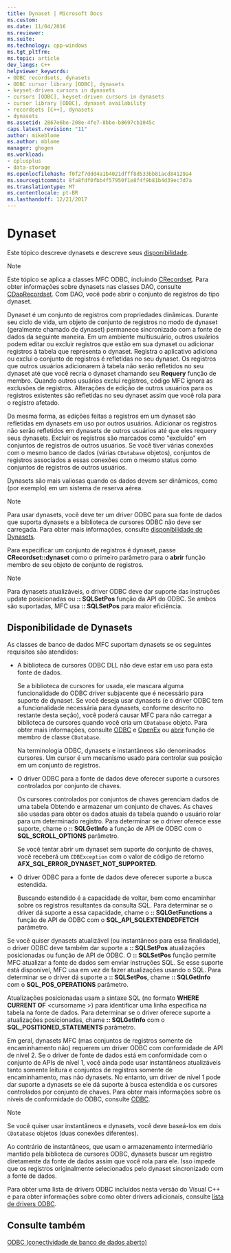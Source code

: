 ```yaml
---
title: Dynaset | Microsoft Docs
ms.custom: 
ms.date: 11/04/2016
ms.reviewer: 
ms.suite: 
ms.technology: cpp-windows
ms.tgt_pltfrm: 
ms.topic: article
dev_langs: C++
helpviewer_keywords:
- ODBC recordsets, dynasets
- ODBC cursor library [ODBC], dynasets
- keyset-driven cursors in dynasets
- cursors [ODBC], keyset-driven cursors in dynasets
- cursor library [ODBC], dynaset availability
- recordsets [C++], dynasets
- dynasets
ms.assetid: 2867e6be-208e-4fe7-8bbe-b8697cb1045c
caps.latest.revision: "11"
author: mikeblome
ms.author: mblome
manager: ghogen
ms.workload:
- cplusplus
- data-storage
ms.openlocfilehash: f0f2f7ddd4a1b4021dfff8d533bb81acd84129a4
ms.sourcegitcommit: 8fa8fdf0fbb4f57950f1e8f4f9b81b4d39ec7d7a
ms.translationtype: MT
ms.contentlocale: pt-BR
ms.lasthandoff: 12/21/2017
---
```

# <a name="dynaset"></a>Dynaset
Este tópico descreve dynasets e descreve seus [disponibilidade](#_core_availability_of_dynasets).  
  
> [!NOTE]
>  Este tópico se aplica a classes MFC ODBC, incluindo [CRecordset](../../mfc/reference/crecordset-class.md). Para obter informações sobre dynasets nas classes DAO, consulte [CDaoRecordset](../../mfc/reference/cdaorecordset-class.md). Com DAO, você pode abrir o conjunto de registros do tipo dynaset.  
  
 Dynaset é um conjunto de registros com propriedades dinâmicas. Durante seu ciclo de vida, um objeto de conjunto de registros no modo de dynaset (geralmente chamado de dynaset) permanece sincronizado com a fonte de dados da seguinte maneira. Em um ambiente multiusuário, outros usuários podem editar ou excluir registros que estão em sua dynaset ou adicionar registros à tabela que representa o dynaset. Registra o aplicativo adiciona ou exclui o conjunto de registros é refletidas no seu dynaset. Os registros que outros usuários adicionarem à tabela não serão refletidos no seu dynaset até que você recria o dynaset chamando seu **Requery** função de membro. Quando outros usuários exclui registros, código MFC ignora as exclusões de registros. Alterações de edição de outros usuários para os registros existentes são refletidas no seu dynaset assim que você rola para o registro afetado.  
  
 Da mesma forma, as edições feitas a registros em um dynaset são refletidas em dynasets em uso por outros usuários. Adicionar os registros não serão refletidos em dynasets de outros usuários até que eles requery seus dynasets. Excluir os registros são marcados como "excluído" em conjuntos de registros de outros usuários. Se você tiver várias conexões com o mesmo banco de dados (várias `CDatabase` objetos), conjuntos de registros associados a essas conexões com o mesmo status como conjuntos de registros de outros usuários.  
  
 Dynasets são mais valiosas quando os dados devem ser dinâmicos, como (por exemplo) em um sistema de reserva aérea.  
  
> [!NOTE]
>  Para usar dynasets, você deve ter um driver ODBC para sua fonte de dados que suporta dynasets e a biblioteca de cursores ODBC não deve ser carregada. Para obter mais informações, consulte [disponibilidade de Dynasets](#_core_availability_of_dynasets).  
  
 Para especificar um conjunto de registros é dynaset, passe **CRecordset::dynaset** como o primeiro parâmetro para o **abrir** função membro de seu objeto de conjunto de registros.  
  
> [!NOTE]
>  Para dynasets atualizáveis, o driver ODBC deve dar suporte das instruções update posicionadas ou **:: SQLSetPos** função da API do ODBC. Se ambos são suportadas, MFC usa **:: SQLSetPos** para maior eficiência.  
  
##  <a name="_core_availability_of_dynasets"></a>Disponibilidade de Dynasets  
 As classes de banco de dados MFC suportam dynasets se os seguintes requisitos são atendidos:  
  
-   A biblioteca de cursores ODBC DLL não deve estar em uso para esta fonte de dados.  
  
     Se a biblioteca de cursores for usada, ele mascara alguma funcionalidade do ODBC driver subjacente que é necessário para suporte de dynaset. Se você deseja usar dynasets (e o driver ODBC tem a funcionalidade necessária para dynasets, conforme descrito no restante desta seção), você poderá causar MFC para não carregar a biblioteca de cursores quando você cria um `CDatabase` objeto. Para obter mais informações, consulte [ODBC](../../data/odbc/odbc-basics.md) e [OpenEx](../../mfc/reference/cdatabase-class.md#openex) ou [abrir](../../mfc/reference/cdatabase-class.md#open) função de membro de classe `CDatabase`.  
  
     Na terminologia ODBC, dynasets e instantâneos são denominados cursores. Um cursor é um mecanismo usado para controlar sua posição em um conjunto de registros.  
  
-   O driver ODBC para a fonte de dados deve oferecer suporte a cursores controlados por conjunto de chaves.  
  
     Os cursores controlados por conjuntos de chaves gerenciam dados de uma tabela Obtendo e armazenar um conjunto de chaves. As chaves são usadas para obter os dados atuais da tabela quando o usuário rolar para um determinado registro. Para determinar se o driver oferece esse suporte, chame o **:: SQLGetInfo** a função de API de ODBC com o **SQL_SCROLL_OPTIONS** parâmetro.  
  
     Se você tentar abrir um dynaset sem suporte do conjunto de chaves, você receberá um `CDBException` com o valor de código de retorno **AFX_SQL_ERROR_DYNASET_NOT_SUPPORTED**.  
  
-   O driver ODBC para a fonte de dados deve oferecer suporte a busca estendida.  
  
     Buscando estendido é a capacidade de voltar, bem como encaminhar sobre os registros resultantes da consulta SQL. Para determinar se o driver dá suporte a essa capacidade, chame o **:: SQLGetFunctions** a função de API de ODBC com o **SQL_API_SQLEXTENDEDFETCH** parâmetro.  
  
 Se você quiser dynasets atualizável (ou instantâneos para essa finalidade), o driver ODBC deve também dar suporte a **:: SQLSetPos** atualizações posicionadas ou função de API de ODBC. O **:: SQLSetPos** função permite MFC atualizar a fonte de dados sem enviar instruções SQL. Se esse suporte está disponível, MFC usa em vez de fazer atualizações usando o SQL. Para determinar se o driver dá suporte a **:: SQLSetPos**, chame **:: SQLGetInfo** com o **SQL_POS_OPERATIONS** parâmetro.  
  
 Atualizações posicionadas usam a sintaxe SQL (no formato **WHERE CURRENT OF** \<cursorname >) para identificar uma linha específica na tabela na fonte de dados. Para determinar se o driver oferece suporte a atualizações posicionadas, chame **:: SQLGetInfo** com o **SQL_POSITIONED_STATEMENTS** parâmetro.  
  
 Em geral, dynasets MFC (mas conjuntos de registros somente de encaminhamento não) requerem um driver ODBC com conformidade de API de nível 2. Se o driver de fonte de dados está em conformidade com o conjunto de APIs de nível 1, você ainda pode usar instantâneos atualizáveis tanto somente leitura e conjuntos de registros somente de encaminhamento, mas não dynasets. No entanto, um driver de nível 1 pode dar suporte a dynasets se ele dá suporte à busca estendida e os cursores controlados por conjunto de chaves. Para obter mais informações sobre os níveis de conformidade do ODBC, consulte [ODBC](../../data/odbc/odbc-basics.md).  
  
> [!NOTE]
>  Se você quiser usar instantâneos e dynasets, você deve baseá-los em dois `CDatabase` objetos (duas conexões diferentes).  
  
 Ao contrário de instantâneos, que usam o armazenamento intermediário mantido pela biblioteca de cursores ODBC, dynasets buscar um registro diretamente da fonte de dados assim que você rola para ele. Isso impede que os registros originalmente selecionados pelo dynaset sincronizado com a fonte de dados.  
  
 Para obter uma lista de drivers ODBC incluídos nesta versão do Visual C++ e para obter informações sobre como obter drivers adicionais, consulte [lista de drivers ODBC](../../data/odbc/odbc-driver-list.md).  
  
## <a name="see-also"></a>Consulte também  
 [ODBC (conectividade de banco de dados aberto)](../../data/odbc/open-database-connectivity-odbc.md)